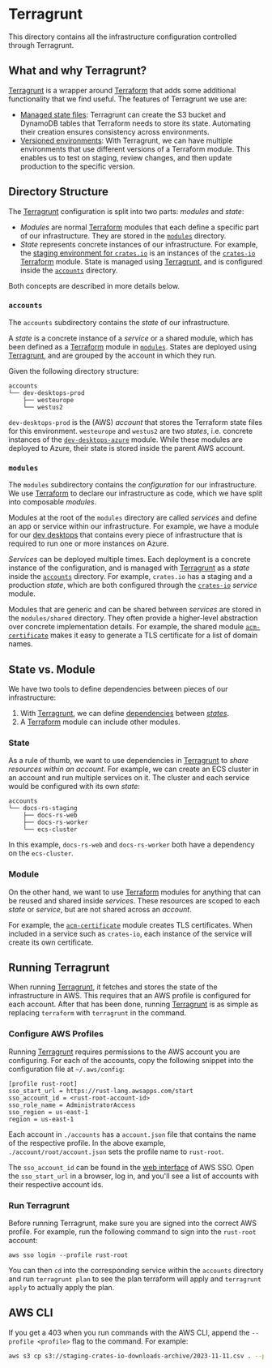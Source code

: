 # Terragrunt

This directory contains all the infrastructure configuration controlled through
Terragrunt.

## What and why Terragrunt?

[Terragrunt] is a wrapper around [Terraform] that adds some additional
functionality that we find useful. The features of Terragrunt we use are:

  - [Managed state files](https://terragrunt.gruntwork.io/docs/getting-started/quick-start/#keep-your-backend-configuration-dry):
    Terragrunt can create the S3 bucket and DynamoDB tables that Terraform needs
    to store its state. Automating their creation ensures consistency across
    environments.
  - [Versioned environments](https://terragrunt.gruntwork.io/docs/getting-started/quick-start/#promote-immutable-versioned-terraform-modules-across-environments):
    With Terragrunt, we can have multiple environments that use different
    versions of a Terraform module. This enables us to test on staging, review
    changes, and then update production to the specific version.

## Directory Structure

The [Terragrunt] configuration is split into two parts: _modules_ and _state_:

- _Modules_ are normal [Terraform] modules that each define a specific part of
  our infrastructure. They are stored in the [`modules`](#modules) directory.
- _State_ represents concrete instances of our infrastructure. For example, the
  [staging environment for `crates.io`](./accounts/legacy/crates-io-staging) is
  an instances of the [`crates-io`](./modules/crates-io) [Terraform] module.
  State is managed using [Terragrunt], and is configured inside the
  [`accounts`](#accounts) directory.

Both concepts are described in more details below.

### `accounts`

The `accounts` subdirectory contains the _state_ of our infrastructure.

A _state_ is a concrete instance of a _service_ or a shared module, which has
been defined as a [Terraform] module in [`modules`](#modules). States are
deployed using [Terragrunt], and are grouped by the account in which they run.

Given the following directory structure:

```text
accounts
└── dev-desktops-prod
    ├── westeurope
    └── westus2
```

`dev-desktops-prod` is the (AWS) _account_ that stores the Terraform state files
for this environment. `westeurope` and `westus2` are two _states_, i.e. concrete
instances of the [`dev-desktops-azure`](./modules/dev-desktops-azure) module.
While these modules are deployed to Azure, their state is stored inside the
parent AWS account.

### `modules`

The `modules` subdirectory contains the _configuration_ for our infrastructure.
We use [Terraform] to declare our infrastructure as code, which we have split
into composable _modules_.

Modules at the root of the `modules` directory are called _services_ and define
an app or service within our infrastructure. For example, we have a module for
our [dev desktops](./modules/dev-desktops-azure) that contains every piece of
infrastructure that is required to run one or more instances on Azure.

_Services_ can be deployed multiple times. Each deployment is a concrete
instance of the configuration, and is managed with [Terragrunt] as a _state_
inside the [`accounts`](#accounts) directory. For example, `crates.io` has a
staging and a production _state_, which are both configured through the
[`crates-io`](./modules/crates-io) _service_ module.

Modules that are generic and can be shared between _services_ are stored in the
`modules/shared` directory. They often provide a higher-level abstraction over
concrete implementation details. For example, the shared module
[`acm-certificate`](modules/acm-certificate) makes it easy to generate
a TLS certificate for a list of domain names.

## State vs. Module

We have two tools to define dependencies between pieces of our infrastructure:

  1. With [Terragrunt], we can define [dependencies](https://terragrunt.gruntwork.io/docs/features/execute-terraform-commands-on-multiple-modules-at-once/#dependencies-between-modules)
     between [_states_](#accounts).
  2. A [Terraform] module can include other modules.

### State

As a rule of thumb, we want to use dependencies in [Terragrunt] to _share
resources within an account_. For example, we can create an ECS cluster in an
account and run multiple services on it. The cluster and each service would be
configured with its own _state_:

```text
accounts
└── docs-rs-staging
    ├── docs-rs-web
    ├── docs-rs-worker
    └── ecs-cluster
```

In this example, `docs-rs-web` and `docs-rs-worker` both have a dependency on
the `ecs-cluster`.

### Module

On the other hand, we want to use [Terraform] modules for anything that can be
reused and shared inside _services_. These resources are scoped to each _state_
or _service_, but are not shared across an _account_.

For example, the [`acm-certificate`](modules/acm-certificate) module
creates TLS certificates. When included in a service such as `crates-io`, each
instance of the service will create its own certificate.

## Running Terragrunt

When running [Terragrunt], it fetches and stores the state of the infrastructure
in AWS. This requires that an AWS profile is configured for each account. After
that has been done, running [Terragrunt] is as simple as replacing `terraform`
with `terragrunt` in the command.

### Configure AWS Profiles

Running [Terragrunt] requires permissions to the AWS account you are
configuring. For each of the accounts, copy the following snippet into the
configuration file at `~/.aws/config`:

```text
[profile rust-root]
sso_start_url = https://rust-lang.awsapps.com/start
sso_account_id = <rust-root-account-id>
sso_role_name = AdministratorAccess
sso_region = us-east-1
region = us-east-1
```

Each account in `./accounts` has a `account.json` file that contains the name of
the respective profile. In the above example, `./account/root/account.json` sets
the profile name to `rust-root`.

The `sso_account_id` can be found in the [web interface](https://rust-lang.awsapps.com/start/#/?tab=accounts)
of AWS SSO. Open the `sso_start_url` in a browser, log in, and you'll see a list
of accounts with their respective account ids.

### Run Terragrunt

Before running Terragrunt, make sure you are signed into the correct AWS
profile. For example, run the following command to sign into the `rust-root`
account:

```shell
aws sso login --profile rust-root
```

You can then `cd` into the corresponding service within the `accounts` directory
and run `terragrunt plan` to see the plan terraform will apply and
`terragrunt apply` to actually apply the plan.

## AWS CLI

If you get a 403 when you run commands with the AWS CLI,
append the `--profile <profile>` flag to the command. For example:

```sh
aws s3 cp s3://staging-crates-io-downloads-archive/2023-11-11.csv . --profile crates-io-staging
```

[terraform]: https://www.terraform.io/
[terragrunt]: https://terragrunt.gruntwork.io/
